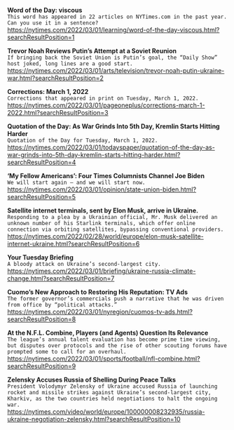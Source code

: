 **Word of the Day: viscous**\
`This word has appeared in 22 articles on NYTimes.com in the past year. Can you use it in a sentence?`\
https://nytimes.com/2022/03/01/learning/word-of-the-day-viscous.html?searchResultPosition=1

**Trevor Noah Reviews Putin’s Attempt at a Soviet Reunion**\
`If bringing back the Soviet Union is Putin’s goal, the “Daily Show” host joked, long lines are a good start.`\
https://nytimes.com/2022/03/01/arts/television/trevor-noah-putin-ukraine-war.html?searchResultPosition=2

**Corrections: March 1, 2022**\
`Corrections that appeared in print on Tuesday, March 1, 2022.`\
https://nytimes.com/2022/03/01/pageoneplus/corrections-march-1-2022.html?searchResultPosition=3

**Quotation of the Day: As War Grinds Into 5th Day, Kremlin Starts Hitting Harder**\
`Quotation of the Day for Tuesday, March 1, 2022.`\
https://nytimes.com/2022/03/01/todayspaper/quotation-of-the-day-as-war-grinds-into-5th-day-kremlin-starts-hitting-harder.html?searchResultPosition=4

**‘My Fellow Americans’: Four Times Columnists Channel Joe Biden**\
`We will start again — and we will start now.`\
https://nytimes.com/2022/03/01/opinion/state-union-biden.html?searchResultPosition=5

**Satellite internet terminals, sent by Elon Musk, arrive in Ukraine.**\
`Responding to a plea by a Ukrainian official, Mr. Musk delivered an unknown number of his Starlink terminals, which offer online connection via orbiting satellites, bypassing conventional providers.`\
https://nytimes.com/2022/02/28/world/europe/elon-musk-satellite-internet-ukraine.html?searchResultPosition=6

**Your Tuesday Briefing**\
`A bloody attack on Ukraine’s second-largest city.`\
https://nytimes.com/2022/03/01/briefing/ukraine-russia-climate-change.html?searchResultPosition=7

**Cuomo’s New Approach to Restoring His Reputation: TV Ads**\
`The former governor’s commercials push a narrative that he was driven from office by “political attacks.”`\
https://nytimes.com/2022/03/01/nyregion/cuomos-tv-ads.html?searchResultPosition=8

**At the N.F.L. Combine, Players (and Agents) Question Its Relevance**\
`The league’s annual talent evaluation has become prime time viewing, but disputes over protocols and the rise of other scouting forums have prompted some to call for an overhaul.`\
https://nytimes.com/2022/03/01/sports/football/nfl-combine.html?searchResultPosition=9

**Zelensky Accuses Russia of Shelling During Peace Talks**\
`President Volodymyr Zelensky of Ukraine accused Russia of launching rocket and missile strikes against Ukraine’s second-largest city, Kharkiv, as the two countries held negotiations to halt the ongoing war.`\
https://nytimes.com/video/world/europe/100000008232935/russia-ukraine-negotiation-zelensky.html?searchResultPosition=10

